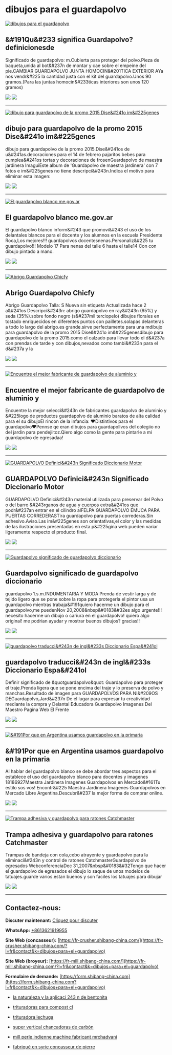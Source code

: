 # dibujos para el guardapolvo

<a href="https://swt.shibang-china.com/?l=fr&img&k=dibujos+para+el+guardapolvo" target="_blank">![dibujos para el guardapolvo](http://static.shibang-china.com/all-800x300/434.jpg)</a>

## &#191Qu&#233 significa Guardapolvo? definicionesde
Significado de guardapolvo: m.Cubierta para proteger del polvo.Pieza de baqueta,unida al bot&#237n de montar y cae sobre el empeine del pie.CAMBIAR GUARDAPOLVO JUNTA HOMOCIN&#201TICA EXTERIOR AYa nos vendr&#225 la cantidad justa con el kit del guardapolvo.Unos 90 gramos.(Para las juntas homocin&#233ticas interiores son unos 120 gramos)


<a href="https://whatsapp.shibangsoft.com/WhatsApp.php" target="_blank" title="WhatsApp">![](http://static.shibang-china.com/icon/whatsapp.png)</a> <a href="https://swt.shibang-china.com/?l=fr&icon&k=dibujos+para+el+guardapolvo" target="_blank">![](http://static.shibang-china.com/icon/chat-fr.png)</a>

---

<a href="https://swt.shibang-china.com/?l=fr&img&k=dibujos+para+el+guardapolvo" target="_blank">![dibujo para guardapolvo de la promo 2015 Dise&#241o im&#225genes](http://static.shibang-china.com/all-800x300/877.jpg)</a>

## dibujo para guardapolvo de la promo 2015 Dise&#241o im&#225genes
dibujo para guardapolvo de la promo 2015.Dise&#241os de u&#241as.decoraciones para el 14 de febrero pajaritos bebes para cumplea&#241os tortas y decoraciones de frosenGuardapolvo de maestra jardinera ImaguiEste album de 'Guardapolvo de maestra jardinera' con 7 fotos e im&#225genes no tiene descripci&#243n.Indica el motivo para eliminar esta imagen:


<a href="https://whatsapp.shibangsoft.com/WhatsApp.php" target="_blank" title="WhatsApp">![](http://static.shibang-china.com/icon/whatsapp.png)</a> <a href="https://swt.shibang-china.com/?l=fr&icon&k=dibujos+para+el+guardapolvo" target="_blank">![](http://static.shibang-china.com/icon/chat-fr.png)</a>

---

<a href="https://swt.shibang-china.com/?l=fr&img&k=dibujos+para+el+guardapolvo" target="_blank">![El guardapolvo blanco me.gov.ar](http://static.shibang-china.com/all-800x300/810.jpg)</a>

## El guardapolvo blanco me.gov.ar
El guardapolvo blanco inform&#243 que promovi&#243 el uso de los delantales blancos para el docente y los alumnos en la escuela Presidente Roca,Los mejores!!! guardapolvos docentesnenas.Personaliz&#225 tu guardapolvo!!! Modelo 17 Para nenas del talle 6 hasta el talle14 Con con dibujo pintado a mano.


<a href="https://whatsapp.shibangsoft.com/WhatsApp.php" target="_blank" title="WhatsApp">![](http://static.shibang-china.com/icon/whatsapp.png)</a> <a href="https://swt.shibang-china.com/?l=fr&icon&k=dibujos+para+el+guardapolvo" target="_blank">![](http://static.shibang-china.com/icon/chat-fr.png)</a>

---

<a href="https://swt.shibang-china.com/?l=fr&img&k=dibujos+para+el+guardapolvo" target="_blank">![Abrigo Guardapolvo Chicfy](http://static.shibang-china.com/all-800x300/467.jpg)</a>

## Abrigo Guardapolvo Chicfy
Abrigo Guardapolvo Talla: S Nueva sin etiqueta Actualizada hace 2 a&#241os Descripci&#243n: abrigo guardapolvo en ray&#243n (65%) y seda (35%).sobre fondo negro (s&#237mil terciopelo) dibujos florales en tostado enriquecidos en diferentes puntos con pailletes.solapas delanteras a todo lo largo del abrigo.es grande.sirve perfectamente para una mdibujo para guardapolvo de la promo 2015 Dise&#241o im&#225genesdibujo para guardapolvo de la promo 2015.como el calzado para llevar todo el d&#237a con prendas de tarde y con dibujos,nevados como tambi&#233n para el d&#237a y la


<a href="https://whatsapp.shibangsoft.com/WhatsApp.php" target="_blank" title="WhatsApp">![](http://static.shibang-china.com/icon/whatsapp.png)</a> <a href="https://swt.shibang-china.com/?l=fr&icon&k=dibujos+para+el+guardapolvo" target="_blank">![](http://static.shibang-china.com/icon/chat-fr.png)</a>

---

<a href="https://swt.shibang-china.com/?l=fr&img&k=dibujos+para+el+guardapolvo" target="_blank">![Encuentre el mejor fabricante de guardapolvo de aluminio y](http://static.shibang-china.com/all-800x300/810.jpg)</a>

## Encuentre el mejor fabricante de guardapolvo de aluminio y
Encuentre la mejor selecci&#243n de fabricantes guardapolvo de aluminio y &#225logo de productos guardapolvo de aluminio baratos de alta calidad para el su dibujoEl rincon de la infancia: ♥Distintivos para el guardapolvo♥Pennse qe eran dibujos para guardapollvos del colegiio no del jardin para pendejiitoz.Qiero algo como la gente para pintarle a mi guardapolvo de egresadaa!


<a href="https://whatsapp.shibangsoft.com/WhatsApp.php" target="_blank" title="WhatsApp">![](http://static.shibang-china.com/icon/whatsapp.png)</a> <a href="https://swt.shibang-china.com/?l=fr&icon&k=dibujos+para+el+guardapolvo" target="_blank">![](http://static.shibang-china.com/icon/chat-fr.png)</a>

---

<a href="https://swt.shibang-china.com/?l=fr&img&k=dibujos+para+el+guardapolvo" target="_blank">![GUARDAPOLVO Definici&#243n Significado Diccionario Motor](http://static.shibang-china.com/all-800x300/562.jpg)</a>

## GUARDAPOLVO Definici&#243n Significado Diccionario Motor
GUARDAPOLVO Definici&#243n material utilizada para preservar del Polvo o del barro &#243rganos de agua y cuerpos extra&#241os que podr&#237an entrar en el cilindro alFELPA GUARDAPOLVO EMUCA PARA PUERTAS CORREDERASTira guardapolvo para puertas correderas.Sin adhesivo.Aviso.Las im&#225genes son orientativas,el color y las medidas de las ilustraciones presentadas en esta p&#225gina web pueden variar ligeramente respecto el producto final.


<a href="https://whatsapp.shibangsoft.com/WhatsApp.php" target="_blank" title="WhatsApp">![](http://static.shibang-china.com/icon/whatsapp.png)</a> <a href="https://swt.shibang-china.com/?l=fr&icon&k=dibujos+para+el+guardapolvo" target="_blank">![](http://static.shibang-china.com/icon/chat-fr.png)</a>

---

<a href="https://swt.shibang-china.com/?l=fr&img&k=dibujos+para+el+guardapolvo" target="_blank">![Guardapolvo significado de guardapolvo diccionario](http://static.shibang-china.com/all-800x300/19.jpg)</a>

## Guardapolvo significado de guardapolvo diccionario
guardapolvo 1.s.m.INDUMENTARIA Y MODA Prenda de vestir larga y de tejido ligero que se pone sobre la ropa para protegerla el pintor usa un guardapolvo mientras trabaja&#191quiero hacerme un dibujo para el guardapolvo,me puedenNov 20,2008&nbsp&#0183&#32es algo urgente!!! necesito hacerme un dibujo o cariura en el guardapolvo! quiero algo original! me podrian ayudar y mostrar buenos dibujos? gracias!!


<a href="https://whatsapp.shibangsoft.com/WhatsApp.php" target="_blank" title="WhatsApp">![](http://static.shibang-china.com/icon/whatsapp.png)</a> <a href="https://swt.shibang-china.com/?l=fr&icon&k=dibujos+para+el+guardapolvo" target="_blank">![](http://static.shibang-china.com/icon/chat-fr.png)</a>

---

<a href="https://swt.shibang-china.com/?l=fr&img&k=dibujos+para+el+guardapolvo" target="_blank">![guardapolvo traducci&#243n de ingl&#233s Diccionario Espa&#241ol](http://static.shibang-china.com/all-800x300/656.jpg)</a>

## guardapolvo traducci&#243n de ingl&#233s Diccionario Espa&#241ol
Definir significado de &quotguardapolvo&quot: Guardapolvo para proteger el traje.Prenda ligera que se pone encima del traje y lo preserva de polvo y manchas.Resultado de imagen para GUARDAPOLVOS PARA NI&#209OS DEGuardapolvo,Jard&#237n De el lugar para expresar tu creatividad mediante la compra y Delantal Educadora Guardapolvo Imagenes Del Maestro Pagina Web El Frente


<a href="https://whatsapp.shibangsoft.com/WhatsApp.php" target="_blank" title="WhatsApp">![](http://static.shibang-china.com/icon/whatsapp.png)</a> <a href="https://swt.shibang-china.com/?l=fr&icon&k=dibujos+para+el+guardapolvo" target="_blank">![](http://static.shibang-china.com/icon/chat-fr.png)</a>

---

<a href="https://swt.shibang-china.com/?l=fr&img&k=dibujos+para+el+guardapolvo" target="_blank">![&#191Por que en Argentina usamos guardapolvo en la primaria](http://static.shibang-china.com/all-800x300/1114.jpg)</a>

## &#191Por que en Argentina usamos guardapolvo en la primaria
Al hablar del guardapolvo blanco se debe abordar tres aspectos para el establece el uso del guardapolvo blanco para docentes y imagenes 18186927Maestra Jardinera Imagenes Guardapolvos en Mercado&#161Tu estilo sos vos! Encontr&#225 Maestra Jardinera Imagenes Guardapolvos en Mercado Libre Argentina.Descubr&#237 la mejor forma de comprar online.


<a href="https://whatsapp.shibangsoft.com/WhatsApp.php" target="_blank" title="WhatsApp">![](http://static.shibang-china.com/icon/whatsapp.png)</a> <a href="https://swt.shibang-china.com/?l=fr&icon&k=dibujos+para+el+guardapolvo" target="_blank">![](http://static.shibang-china.com/icon/chat-fr.png)</a>

---

<a href="https://swt.shibang-china.com/?l=fr&img&k=dibujos+para+el+guardapolvo" target="_blank">![Trampa adhesiva y guardapolvo para ratones Catchmaster](http://static.shibang-china.com/all-800x300/901.jpg)</a>

## Trampa adhesiva y guardapolvo para ratones Catchmaster
Trampas de bandeja con cola,cebo atrayente y guardapolvo para la eliminaci&#243n y control de ratones CatchmasterGuardapolvo de egresados WebconferenciaDec 31,2007&nbsp&#0183&#32Tengo que hacer el guardapolvo de egresados el dibujo lo saque de unos modelos de tatuajes.guarde varios.estan buenos y son faciles los tatuajes para dibujar


<a href="https://whatsapp.shibangsoft.com/WhatsApp.php" target="_blank" title="WhatsApp">![](http://static.shibang-china.com/icon/whatsapp.png)</a> <a href="https://swt.shibang-china.com/?l=fr&icon&k=dibujos+para+el+guardapolvo" target="_blank">![](http://static.shibang-china.com/icon/chat-fr.png)</a>

---
## Contactez-nous:

**Discuter maintenant:** [Cliquez pour discuter](https://swt.shibang-china.com?l=fr&contact&k=dibujos+para+el+guardapolvo)

**WhatsApp:**  [+8613621919955](https://whatsapp.shibangsoft.com/WhatsApp.php)

**Site Web (concasseur):** [https://fr-crusher.shibang-china.com/](https://fr-crusher.shibang-china.com/?l=fr&contact&k=dibujos+para+el+guardapolvo)

**Site Web (broyeur):** [https://fr-mill.shibang-china.com/](https://fr-mill.shibang-china.com/?l=fr&contact&k=dibujos+para+el+guardapolvo)

**Formulaire de demande:** [https://form.shibang-china.com](https://form.shibang-china.com?l=fr&contact&k=dibujos+para+el+guardapolvo)

* [la naturaleza y la aplicaci 243 n de bentonita](../64/la%20naturaleza%20y%20la%20aplicaci%20243%20n%20de%20bentonita.md)

* [trituradoras para compost cl](../63/trituradoras%20para%20compost%20cl.md)

* [trituradora lechuga](../64/trituradora%20lechuga.md)

* [super vertical chancadoras de carbón](../62/super%20vertical%20chancadoras%20de%20carb%C3%B3n.md)

* [mill perle indienne machine fabricant mrchadvani](../61/mill%20perle%20indienne%20machine%20fabricant%20mrchadvani.md)

* [fabriqué en syrie concasseur de pierre](../61/fabriqu%C3%A9%20en%20syrie%20concasseur%20de%20pierre.md)